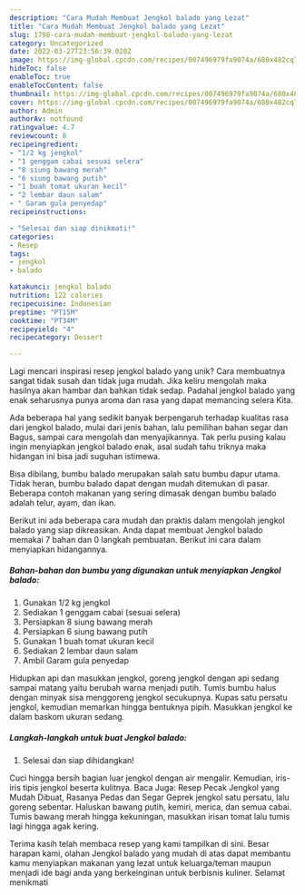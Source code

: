 ```yaml
---
description: "Cara Mudah Membuat Jengkol balado yang Lezat"
title: "Cara Mudah Membuat Jengkol balado yang Lezat"
slug: 1798-cara-mudah-membuat-jengkol-balado-yang-lezat
category: Uncategorized
date: 2022-03-27T23:56:39.020Z
image: https://img-global.cpcdn.com/recipes/007496979fa9074a/680x482cq70/jengkol-balado-foto-resep-utama.jpg
hideToc: false
enableToc: true
enableTocContent: false
thumbnail: https://img-global.cpcdn.com/recipes/007496979fa9074a/680x482cq70/jengkol-balado-foto-resep-utama.jpg
cover: https://img-global.cpcdn.com/recipes/007496979fa9074a/680x482cq70/jengkol-balado-foto-resep-utama.jpg
author: Admin
authorAv: notfound
ratingvalue: 4.7
reviewcount: 8
recipeingredient:
- "1/2 kg jengkol"
- "1 genggam cabai sesuai selera"
- "8 siung bawang merah"
- "6 siung bawang putih"
- "1 buah tomat ukuran kecil"
- "2 lembar daun salam"
- " Garam gula penyedap"
recipeinstructions:

- "Selesai dan siap dinikmati!"
categories:
- Resep
tags:
- jengkol
- balado

katakunci: jengkol balado 
nutrition: 122 calories
recipecuisine: Indonesian
preptime: "PT15M"
cooktime: "PT34M"
recipeyield: "4"
recipecategory: Dessert

---
```





Lagi mencari inspirasi resep jengkol balado yang unik? Cara membuatnya sangat tidak susah dan tidak juga mudah. Jika keliru mengolah maka hasilnya akan hambar dan bahkan tidak sedap. Padahal jengkol balado yang enak seharusnya punya aroma dan rasa yang dapat memancing selera Kita.





Ada beberapa hal yang sedikit banyak berpengaruh terhadap kualitas rasa dari jengkol balado, mulai dari jenis bahan, lalu pemilihan bahan segar dan Bagus, sampai cara mengolah dan menyajikannya. Tak perlu pusing kalau ingin menyiapkan jengkol balado enak,      asal sudah tahu triknya maka hidangan ini bisa jadi suguhan istimewa.














Bisa dibilang, bumbu balado merupakan salah satu bumbu dapur utama. Tidak heran, bumbu balado dapat dengan mudah ditemukan di pasar. Beberapa contoh makanan yang sering dimasak dengan bumbu balado adalah telur, ayam, dan ikan.






Berikut ini ada beberapa cara mudah dan praktis dalam mengolah jengkol balado yang siap dikreasikan. Anda dapat membuat Jengkol balado memakai 7 bahan dan 0 langkah pembuatan. Berikut ini cara dalam menyiapkan hidangannya.

<!--inarticleads1-->

##### Bahan-bahan dan bumbu yang digunakan untuk menyiapkan Jengkol balado:

1. Gunakan 1/2 kg jengkol
1. Sediakan 1 genggam cabai (sesuai selera)
1. Persiapkan 8 siung bawang merah
1. Persiapkan 6 siung bawang putih
1. Gunakan 1 buah tomat ukuran kecil
1. Sediakan 2 lembar daun salam
1. Ambil  Garam gula penyedap


Hidupkan api dan masukkan jengkol, goreng jengkol dengan api sedang sampai matang yaitu berubah warna menjadi putih. Tumis bumbu halus dengan minyak sisa menggoreng jengkol secukupnya. Kupas satu persatu jengkol, kemudian memarkan hingga bentuknya pipih. Masukkan jengkol ke dalam baskom ukuran sedang. 

<!--inarticleads2-->

##### Langkah-langkah untuk buat Jengkol balado:


1. Selesai dan siap dihidangkan!

Cuci hingga bersih bagian luar jengkol dengan air mengalir. Kemudian, iris-iris tipis jengkol beserta kulitnya. Baca Juga: Resep Pecak Jengkol yang Mudah Dibuat, Rasanya Pedas dan Segar Geprek jengkol satu persatu, lalu goreng sebentar. Haluskan bawang putih, kemiri, merica, dan semua cabai. Tumis bawang merah hingga kekuningan, masukkan irisan tomat lalu tumis lagi hingga agak kering. 

Terima kasih telah membaca resep yang kami tampilkan di sini. Besar harapan kami, olahan Jengkol balado yang mudah di atas dapat membantu kamu menyiapkan makanan yang lezat untuk keluarga/teman maupun menjadi ide bagi anda yang berkeinginan untuk berbisnis kuliner. Selamat menikmati

